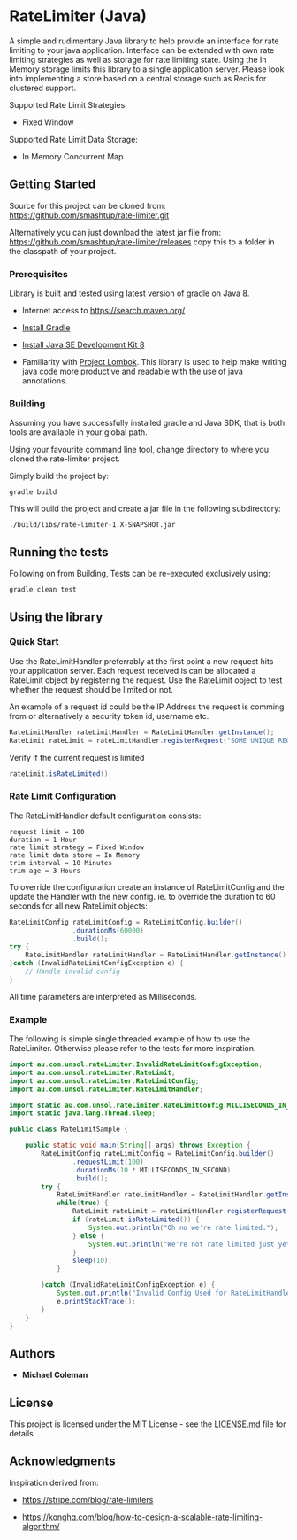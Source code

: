 # RateLimiter (Java)

A simple and rudimentary Java library to help provide an interface for rate limiting to your java application. Interface can be extended with
own rate limiting strategies as well as storage for rate limiting state. Using the In Memory storage limits this library to a single application server.
Please look into implementing a store based on a central storage such as Redis for clustered support.

Supported Rate Limit Strategies:

- Fixed Window

Supported Rate Limit Data Storage:

- In Memory Concurrent Map

## Getting Started

Source for this project can be cloned from: https://github.com/smashtup/rate-limiter.git

Alternatively you can just download the latest jar file from: https://github.com/smashtup/rate-limiter/releases 
copy this to a folder in the classpath of your project.

### Prerequisites

Library is built and tested using latest version of gradle on Java 8. 

* Internet access to https://search.maven.org/

* [Install Gradle](https://gradle.org/install/)

* [Install Java SE Development Kit 8](http://www.oracle.com/technetwork/java/javase/downloads/jdk8-downloads-2133151.html)

* Familiarity with [Project Lombok](https://projectlombok.org/). This library is used to help make writing java code more productive and readable with the use of java annotations. 

### Building

Assuming you have successfully installed gradle and Java SDK, that is both tools are available in your global path. 

Using your favourite command line tool, change directory to where you cloned the rate-limiter project.

Simply build the project by: 

```
gradle build
```

This will build the project and create a jar file in the following subdirectory:
 
```
./build/libs/rate-limiter-1.X-SNAPSHOT.jar
``` 

## Running the tests

Following on from Building, Tests can be re-executed exclusively using:

```
gradle clean test
```

## Using the library

### Quick Start

Use the RateLimitHandler preferrably at the first point a new request hits your application server. Each request received is can be allocated a RateLimit object by registering the request. Use the RateLimit object to test whether the request should be limited or not.

An example of a request id could be the IP Address the request is comming from or alternatively a security token id, username etc. 
```java
RateLimitHandler rateLimitHandler = RateLimitHandler.getInstance();
RateLimit rateLimit = rateLimitHandler.registerRequest("SOME UNIQUE REQUESTER_IDENTIFIER");
``` 

Verify if the current request is limited

```java
rateLimit.isRateLimited()
```

### Rate Limit Configuration

The RateLimitHandler default configuration consists:

```$xslt
request limit = 100
duration = 1 Hour
rate limit strategy = Fixed Window
rate limit data store = In Memory
trim interval = 10 Minutes
trim age = 3 Hours
```

To override the configuration create an instance of RateLimitConfig and the update the Handler with the new config. ie. to override the duration to 60 seconds for all new RateLimit objects:

```java
RateLimitConfig rateLimitConfig = RateLimitConfig.builder()
                .durationMs(60000)
                .build();
try {
    RateLimitHandler rateLimitHandler = RateLimitHandler.getInstance().updateConfig(rateLimitConfig);
}catch (InvalidRateLimitConfigException e) {
    // Handle invalid config
}
```

All time parameters are interpreted as Milliseconds. 

### Example

The following is simple single threaded example of how to use the RateLimiter. Otherwise please refer to the tests for more inspiration.

```java
import au.com.unsol.rateLimiter.InvalidRateLimitConfigException;
import au.com.unsol.rateLimiter.RateLimit;
import au.com.unsol.rateLimiter.RateLimitConfig;
import au.com.unsol.rateLimiter.RateLimitHandler;

import static au.com.unsol.rateLimiter.RateLimitConfig.MILLISECONDS_IN_SECOND;
import static java.lang.Thread.sleep;

public class RateLimitSample {

    public static void main(String[] args) throws Exception {
        RateLimitConfig rateLimitConfig = RateLimitConfig.builder()
                .requestLimit(100)
                .durationMs(10 * MILLISECONDS_IN_SECOND)
                .build();
        try {
            RateLimitHandler rateLimitHandler = RateLimitHandler.getInstance().updateConfig(rateLimitConfig);
            while(true) {
                RateLimit rateLimit = rateLimitHandler.registerRequest("SOME UNIQUE IDENTIFIER");
                if (rateLimit.isRateLimited()) {
                    System.out.println("Oh no we're rate limited.");
                } else {
                    System.out.println("We're not rate limited just yet. Keep going.");
                }
                sleep(10);
            }

        }catch (InvalidRateLimitConfigException e) {
            System.out.println("Invalid Config Used for RateLimitHandler.");
            e.printStackTrace();
        }
    }
}
```

## Authors

* **Michael Coleman**

## License

This project is licensed under the MIT License - see the [LICENSE.md](LICENSE.md) file for details

## Acknowledgments

Inspiration derived from:

* https://stripe.com/blog/rate-limiters

* https://konghq.com/blog/how-to-design-a-scalable-rate-limiting-algorithm/
